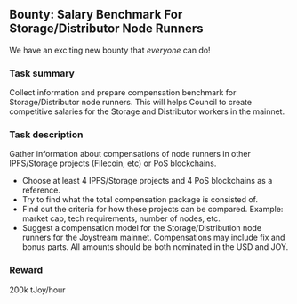 ## Bounty: Salary Benchmark For Storage/Distributor Node Runners 
We have an exciting new bounty that _everyone_ can do!
### Task summary
Collect information and prepare compensation benchmark for Storage/Distributor node runners. 
This will helps Council to create competitive salaries for the Storage and Distributor workers in the mainnet.
### Task description
Gather information about compensations of node runners in other IPFS/Storage projects (Filecoin, etc) or PoS blockchains. 
- Choose at least 4 IPFS/Storage projects and 4 PoS blockchains as a reference. 
- Try to find what the total compensation package is consisted of. 
- Find out the criteria for how these projects can be compared. Example: market cap, tech requirements, number of nodes, etc. 
- Suggest a compensation model for the Storage/Distribution node runners for the Joystream mainnet. Compensations may include fix and bonus parts. All amounts should be both nominated in the USD and JOY.
### Reward
200k tJoy/hour

